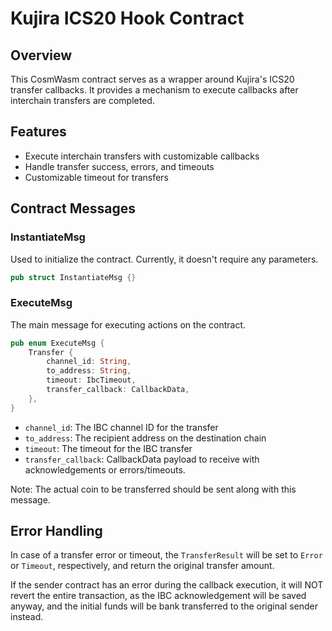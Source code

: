 # Kujira ICS20 Hook Contract

## Overview

This CosmWasm contract serves as a wrapper around Kujira's ICS20 transfer callbacks. It provides a mechanism to execute callbacks after interchain transfers are completed.

## Features

- Execute interchain transfers with customizable callbacks
- Handle transfer success, errors, and timeouts
- Customizable timeout for transfers

## Contract Messages

### InstantiateMsg

Used to initialize the contract. Currently, it doesn't require any parameters.

```rust
pub struct InstantiateMsg {}
```

### ExecuteMsg

The main message for executing actions on the contract.

```rust
pub enum ExecuteMsg {
    Transfer {
        channel_id: String,
        to_address: String,
        timeout: IbcTimeout,
        transfer_callback: CallbackData,
    },
}
```

- `channel_id`: The IBC channel ID for the transfer
- `to_address`: The recipient address on the destination chain
- `timeout`: The timeout for the IBC transfer
- `transfer_callback`: CallbackData payload to receive with acknowledgements or errors/timeouts.

Note: The actual coin to be transferred should be sent along with this message.

## Error Handling

In case of a transfer error or timeout, the `TransferResult` will be set to `Error` or `Timeout`, respectively, and return the original transfer amount.

If the sender contract has an error during the callback execution, it will NOT revert the entire transaction, as the IBC acknowledgement will be saved anyway, and the initial funds will be bank transferred to the original sender instead.
